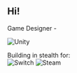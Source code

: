 ## Hi!

Game Designer -

![Unity](https://img.shields.io/badge/unity-%23000000.svg?style=for-the-badge&logo=unity&logoColor=white)

Building in stealth for: </br>
![Switch](https://img.shields.io/badge/Switch-E60012?style=for-the-badge&logo=nintendo-switch&logoColor=white)
![Steam](https://img.shields.io/badge/steam-%23000000.svg?style=for-the-badge&logo=steam&logoColor=white)

<!--

 ![visitors](https://visitor-badge.glitch.me/badge?page_id=page.id&left_color=green&right_color=red)
       
<!--
**baguette88/baguette88** is a ✨ _special_ ✨ repository because its `README.md` (this file) appears on your GitHub profile.

Here are some ideas to get you started:

- 🔭 I’m currently working on ...
- 🌱 I’m currently learning ...
- 👯 I’m looking to collaborate on ...
- 🤔 I’m looking for help with ...
- 💬 Ask me about ...
- 📫 How to reach me: ...
- 😄 Pronouns: ...
- ⚡ Fun fact: ...
-->
